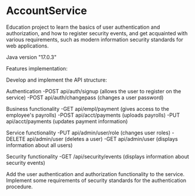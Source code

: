 # AccountService
Education project to learn the basics of user authentication and authorization, and how to register security events, and get acquainted with various requirements, such as modern information security standards for web applications.

Java version "17.0.3"

Features implementation:

Develop and implement the API structure:

Authentication
-POST api/auth/signup (allows the user to register on the service)
-POST api/auth/changepass (changes a user password)

Business functionality
-GET api/empl/payment (gives access to the employee's payrolls)
-POST api/acct/payments (uploads payrolls)
-PUT api/acct/payments (updates payment information)

Service functionality
-PUT api/admin/user/role (changes user roles)
-DELETE api/admin/user (deletes a user)
-GET api/admin/user (displays information about all users)

Security functionality
-GET /api/security/events (displays information about security events)

Add the user authentication and authorization functionality to the service.
Implement some requirements of security standards for the authentication procedure.

